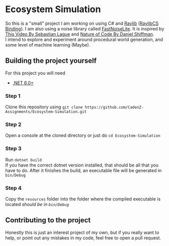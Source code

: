 ﻿# Ecosystem Simulation
  
So this is a "small" project I am working on using C# and [Raylib](https://www.raylib.com/) ([RaylibCS Binding](https://github.com/ChrisDill/Raylib-cs)). I am also using a noise library called [FastNoiseLite](https://github.com/Auburn/FastNoiseLite). It is inspired by [This Video By Sebastian Lague](https://www.youtube.com/watch?v=r_It_X7v-1E) and [Nature of Code By Daniel Shiffman](https://www.youtube.com/watch?v=6vX8wT1G798&list=PLRqwX-V7Uu6aFlwukCmDf0-1-uSR7mklK).  
I intend to explore and experiment around procedural world generation, and some level of machine learning (Maybe).

## Building the project yourself
For this project you will need
- [.NET 6.0+](https://dotnet.microsoft.com/en-us/download)

### Step 1
Clone this repository using `git clone https://github.com/CadenZ-Assignments/Ecosystem-Simulation.git`
### Step 2
Open a console at the cloned directory or just do `cd Ecosystem-Simulation`
### Step 3
Run `dotnet build`  
If you have the correct dotnet version installed, that should be all that you have to do. After it finishes the build, an executable file will be generated in `bin/Debug`
### Step 4
Copy the `resources` folder into the folder where the compiled executable is located *should be in `bin/Debug`* 

## Contributing to the project
Honestly this is just an interest project of my own, but if you really want to help, or point out any mistakes in my code, feel free to open a pull request.
